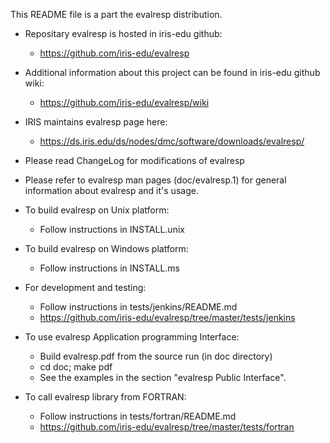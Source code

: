 
This README file is a part the evalresp distribution.

- Repositary evalresp is hosted in iris-edu github: 
   * https://github.com/iris-edu/evalresp

- Additional information about this project can be found in iris-edu
  github wiki:
   * https://github.com/iris-edu/evalresp/wiki

- IRIS maintains evalresp page here:
   * https://ds.iris.edu/ds/nodes/dmc/software/downloads/evalresp/

- Please read ChangeLog for modifications of evalresp

- Please refer to evalresp man pages (doc/evalresp.1) for general
  information about evalresp and it's usage.

- To build evalresp on Unix platform:
   * Follow instructions in INSTALL.unix
     
- To build evalresp on Windows platform:
   * Follow instructions in INSTALL.ms

- For development and testing:
   * Follow instructions in tests/jenkins/README.md
   * https://github.com/iris-edu/evalresp/tree/master/tests/jenkins

- To use evalresp Application programming Interface:
   * Build evalresp.pdf from the source run (in doc directory)
   * cd doc; make pdf
   * See the examples in the section "evalresp Public Interface".

- To call evalresp library from FORTRAN:
   * Follow instructions in tests/fortran/README.md
   * https://github.com/iris-edu/evalresp/tree/master/tests/fortran
